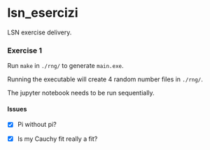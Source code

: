 # lsn_esercizi
LSN exercise delivery.

### Exercise 1

Run `make` in `./rng/` to generate `main.exe`. 

Running the executable will create 4 random number files in `./rng/`.

The jupyter notebook needs to be run sequentially.

#### Issues

- [x] Pi without pi?
- [x] Is my Cauchy fit really a fit?

